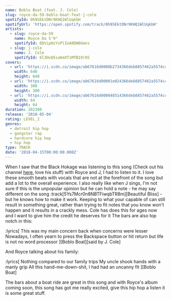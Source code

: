 ```yaml
---
name: Boblo Boat (feat. J. Cole)
slug: royce-da-59-boblo-boat-feat-j-cole
spotifyId: 0h9SEktDNr9KHQ1WlUqkbH
spotifyUrl: 'https://open.spotify.com/track/0h9SEktDNr9KHQ1WlUqkbH'
artists:
  - slug: royce-da-59
    name: Royce Da 5'9"
    spotifyId: 6DVipHzYsPlIoA0DW8Gmns
  - slug: j-cole
    name: J. Cole
    spotifyId: 6l3HvQ5sa6mXTsMTB19rO5
covers:
  - url: 'https://i.scdn.co/image/ab67616d0000b2734366deb8857462a5574cc9d5'
    width: 640
    height: 640
  - url: 'https://i.scdn.co/image/ab67616d00001e024366deb8857462a5574cc9d5'
    width: 300
    height: 300
  - url: 'https://i.scdn.co/image/ab67616d000048514366deb8857462a5574cc9d5'
    width: 64
    height: 64
duration: 282300
release: '2018-05-04'
rating: LEVEL_2
genres:
  - detroit hip hop
  - gangster rap
  - hardcore hip hop
  - hip hop
type: TRACK
date: '2018-04-15T00:00:00.000Z'
---
```

When I saw that the Black Hokage was listening to this song (Check out his channel
[here](https://www.youtube.com/@theblackhokage), love his stuff) with Royce and J, I had
to listen to it. I love these smooth beats with vocals that are not at the forefront of the
song but add a lot to the overall experience. I also really like when J sings, I'm not sure
if this is the unpopular opinion but he can hold a note - he may say different on the song
:track[5Ys7Mcr0n8NBTFiwqbTR8m][Beautiful Bliss] - but he knows how to make
it work. Keeping to what your capable of can still result in something great, rather than
trying to fit notes that you know won't happen and it results in a crackly mess. Cole has
does this for ages now and I want to give him the credit he deserves for it The bars are
also top notch in this:

:lyrics[
  This was my main concern back when concerns were lesser
  Nowadays, I often yearn to press the
  Backspace button or hit return but life is not no word processor
][Boblo Boat][said by J. Cole]

And Royce talking about his family:

:lyrics[
  Nothing compared to our family trips
  My uncle shook hands with a manly grip
  All this hand-me-down-shit, I had had an uncanny fit
][Boblo Boat]

The bars about a boat ride are great in this song and with Royce's album coming soon, this
song has got me really excited, give this hip hop a listen it is some great stuff.
